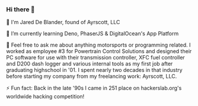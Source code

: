 ### Hi there 👋

🔭 I'm Jared De Blander, found of Ayrscott, LLC 

🌱 I’m currently learning Deno, PhaserJS & DigitalOcean's App Platform

💬 Feel free to ask me about anything motorsports or programming related. I worked as employee #3 for Powertrain Control Solutions and designed their PC software for use with their transmission controller, XFC fuel controller and D200 dash logger and various internal tools as my first job after graduating highschool in '01.  I spent nearly two decades in that industry before starting my company from my freelancing work: Ayrscott, LLC.

⚡ Fun fact: Back in the late '90s I came in 251 place on hackerslab.org's worldwide hacking competition!

<!--
**jwd83/jwd83** is a ✨ _special_ ✨ repository because its `README.md` (this file) appears on your GitHub profile.

Here are some ideas to get you started:

- 🔭 I’m currently working on ...
- 🌱 I’m currently learning ...
- 👯 I’m looking to collaborate on ...
- 🤔 I’m looking for help with ...
- 💬 Ask me about ...
- 📫 How to reach me: ...
- 😄 Pronouns: ...
- ⚡ Fun fact: ...
-->
